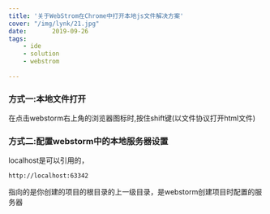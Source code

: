 ```yaml
---
title: '关于WebStrom在Chrome中打开本地js文件解决方案'
cover: "/img/lynk/21.jpg"
date:       2019-09-26
tags:
	- ide
	- solution
	- webstrom
	
---
```


### 方式一:本地文件打开

在点击webstorm右上角的浏览器图标时,按住shift键(以文件协议打开html文件)

### 方式二:配置webstorm中的本地服务器设置

localhost是可以引用的， 

`http://localhost:63342` 

指向的是你创建的项目的根目录的上一级目录，是webstorm创建项目时配置的服务器
